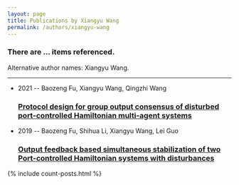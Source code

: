 ```yaml
---
layout: page
title: Publications by Xiangyu Wang
permalink: /authors/xiangyu-wang
---
```


<h3 id="number-posts">There are ... items referenced.</h3>
<p id='info-authors'>Alternative author names: Xiangyu Wang.</p>
<hr />
<ul class="post-list">
<li><span class='post-meta'>2021 -- Baozeng Fu, Xiangyu Wang, Qingzhi Wang</span><h3><a class='post-link' href="{{ site.baseurl }}/protocol-design-for-group-output-consensus-of-disturbed-port-controlled-hamiltonian-multi-agent-systems">Protocol design for group output consensus of disturbed port-controlled Hamiltonian multi-agent systems</a></h3></li>
<li><span class='post-meta'>2019 -- Baozeng Fu, Shihua Li, Xiangyu Wang, Lei Guo</span><h3><a class='post-link' href="{{ site.baseurl }}/output-feedback-based-simultaneous-stabilization-of-two-port-controlled-hamiltonian-systems-with-disturbances">Output feedback based simultaneous stabilization of two Port-controlled Hamiltonian systems with disturbances</a></h3></li>

</ul>
{% include count-posts.html %}
